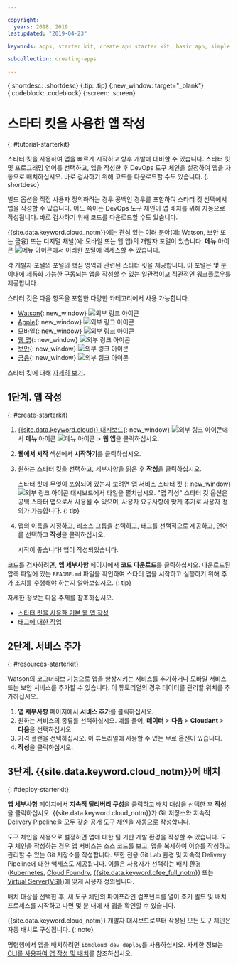 ```yaml
---

copyright:
  years: 2018, 2019
lastupdated: "2019-04-23"

keywords: apps, starter kit, create app starter kit, basic app, simple app

subcollection: creating-apps

---
```


{:shortdesc: .shortdesc}
{:tip: .tip}
{:new_window: target="_blank"}
{:codeblock: .codeblock}
{:screen: .screen}

# 스타터 킷을 사용한 앱 작성
{: #tutorial-starterkit}

스타터 킷을 사용하여 앱을 빠르게 시작하고 향후 개발에 대비할 수 있습니다. 스타터 킷 및 프로그래밍 언어를 선택하고, 앱을 작성한 후 DevOps 도구 체인을 설정하여 앱을 자동으로 배치하십시오. 바로 검사하기 위해 코드를 다운로드할 수도 있습니다.
{: shortdesc}

빌드 옵션을 직접 사용자 정의하려는 경우 공백인 경우를 포함하여 스타터 킷 선택에서 앱을 작성할 수 있습니다. 어느 쪽이든 DevOps 도구 체인이 앱 배치를 위해 자동으로 작성됩니다. 바로 검사하기 위해 코드를 다운로드할 수도 있습니다.

{{site.data.keyword.cloud_notm}}에는 관심 있는 여러 분야(예: Watson, 보안 또는 금융) 또는 디지털 채널(예: 모바일 또는 웹 앱)의 개발자 포털이 있습니다. **메뉴** 아이콘 ![메뉴 아이콘](../../icons/icon_hamburger.svg)에서 이러한 포털에 액세스할 수 있습니다.

각 개발자 포털의 포털의 핵심 영역과 관련된 스타터 킷을 제공합니다. 이 포털은 몇 분 이내에 제품화 가능한 구동되는 앱을 작성할 수 있는 일관적이고 직관적인 워크플로우를 제공합니다.

스타터 킷은 다음 항목을 포함한 다양한 카테고리에서 사용 가능합니다.
* [Watson](https://{DomainName}/developer/watson/dashboard){: new_window} ![외부 링크 아이콘](../../icons/launch-glyph.svg "외부 링크 아이콘")
* [Apple](https://{DomainName}/developer/appledevelopment/dashboard){: new_window} ![외부 링크 아이콘](../../icons/launch-glyph.svg "외부 링크 아이콘")
* [모바일](https://{DomainName}/developer/mobile/dashboard){: new_window} ![외부 링크 아이콘](../../icons/launch-glyph.svg "외부 링크 아이콘")
* [웹 앱](https://{DomainName}/developer/appservice/dashboard){: new_window} ![외부 링크 아이콘](../../icons/launch-glyph.svg "외부 링크 아이콘")
* [보안](https://{DomainName}/developer/security/dashboard){: new_window} ![외부 링크 아이콘](../../icons/launch-glyph.svg "외부 링크 아이콘")
* [금융](https://{DomainName}/developer/finance/dashboard){: new_window} ![외부 링크 아이콘](../../icons/launch-glyph.svg "외부 링크 아이콘")

스타터 킷에 대해 [자세히 보기](/docs/apps?topic=creating-apps-starter-kits).

## 1단계. 앱 작성
{: #create-starterkit}

1. [{{site.data.keyword.cloud}} 대시보드](https://{DomainName}){: new_window} ![외부 링크 아이콘](../../icons/launch-glyph.svg "외부 링크 아이콘")에서 **메뉴** 아이콘 ![메뉴 아이콘](../../icons/icon_hamburger.svg) > **웹 앱**을 클릭하십시오.

2. **웹에서 시작** 섹션에서 **시작하기**를 클릭하십시오.

3. 원하는 스타터 킷을 선택하고, 세부사항을 읽은 후 **작성**을 클릭하십시오.
    
    스타터 킷에 무엇이 포함되어 있는지 보려면 [앱 서비스 스타터 킷 ](https://{DomainName}/developer/appservice/starter-kits){: new_window} ![외부 링크 아이콘](../../icons/launch-glyph.svg "외부 링크 아이콘") 대시보드에서 타일을 펼치십시오. "앱 작성" 스타터 킷 옵션은 공백 스타터 앱으로서 사용될 수 있으며, 사용자 요구사항에 맞게 추가로 사용자 정의가 가능합니다.
    {: tip}

4. 앱의 이름을 지정하고, 리소스 그룹을 선택하고, 태그를 선택적으로 제공하고, 언어를 선택하고 **작성**을 클릭하십시오.
    
    시작이 좋습니다! 앱이 작성되었습니다.

코드를 검사하려면, **앱 세부사항** 페이지에서 **코드 다운로드**를 클릭하십시오. 다운로드된 압축 파일에 있는 `README.md` 파일을 확인하여 스타터 앱을 시작하고 실행하기 위해 추가 조치를 수행해야 하는지 알아보십시오.
{: tip}

자세한 정보는 다음 주제를 참조하십시오.
 * [스타터 킷을 사용한 기본 웹 앱 작성](/docs/apps/tutorials?topic=creating-apps-tutorial-webapp)
 * [태그에 대한 작업](/docs/resources?topic=resources-tag)

## 2단계. 서비스 추가
{: #resources-starterkit}

Watson의 코그너티브 기능으로 앱을 향상시키는 서비스를 추가하거나 모바일 서비스 또는 보안 서비스를 추가할 수 있습니다. 이 튜토리얼의 경우 데이터를 관리할 위치를 추가하십시오.

1. **앱 세부사항** 페이지에서 **서비스 추가**를 클릭하십시오.
2. 원하는 서비스의 종류를 선택하십시오. 예를 들어, **데이터** > **다음** > **Cloudant** > **다음**을 선택하십시오.
3. 가격 플랜을 선택하십시오. 이 튜토리얼에 사용할 수 있는 무료 옵션이 있습니다.
4. **작성**을 클릭하십시오.

## 3단계. {{site.data.keyword.cloud_notm}}에 배치
{: #deploy-starterkit}

**앱 세부사항** 페이지에서 **지속적 딜리버리 구성**을 클릭하고 배치 대상을 선택한 후 **작성**을 클릭하십시오. {{site.data.keyword.cloud_notm}}가 Git 저장소와 지속적 Delivery Pipeline을 모두 갖춘 공개 도구 체인을 자동으로 작성합니다.

도구 체인을 사용으로 설정하면 앱에 대한 팀 기반 개발 환경을 작성할 수 있습니다. 도구 체인을 작성하는 경우 앱 서비스는 소스 코드를 보고, 앱을 복제하여 이슈를 작성하고 관리할 수 있는 Git 저장소를 작성합니다. 또한 전용 Git Lab 환경 및 지속적 Delivery Pipeline에 대한 액세스도 제공됩니다. 이들은 사용자가 선택하는 배치 환경([Kubernetes](/docs/containers?topic=containers-getting-started), [Cloud Foundry](/docs/cloud-foundry-public?topic=cloud-foundry-public-about-cf), [{{site.data.keyword.cfee_full_notm}}](/docs/cloud-foundry?topic=cloud-foundry-about) 또는 [Virtual Server(VSI)](/docs/vsi?topic=virtual-servers-getting-started-with-virtual-servers))에 맞게 사용자 정의됩니다.

배치 대상을 선택한 후, 새 도구 체인의 파이프라인 컴포넌트를 열어 초기 빌드 및 배치 프로세스를 시작하고 나면 몇 분 내에 새 앱을 확인할 수 있습니다.

{{site.data.keyword.cloud_notm}} 개발자 대시보드로부터 작성된 모든 도구 체인은 자동 배치로 구성됩니다.
{: note}

명령행에서 앱을 배치하려면 `ibmcloud dev deploy`를 사용하십시오. 자세한 정보는 [CLI를 사용하여 앱 작성 및 배치](/docs/apps?topic=creating-apps-create-deploy-app-cli)를 참조하십시오.
